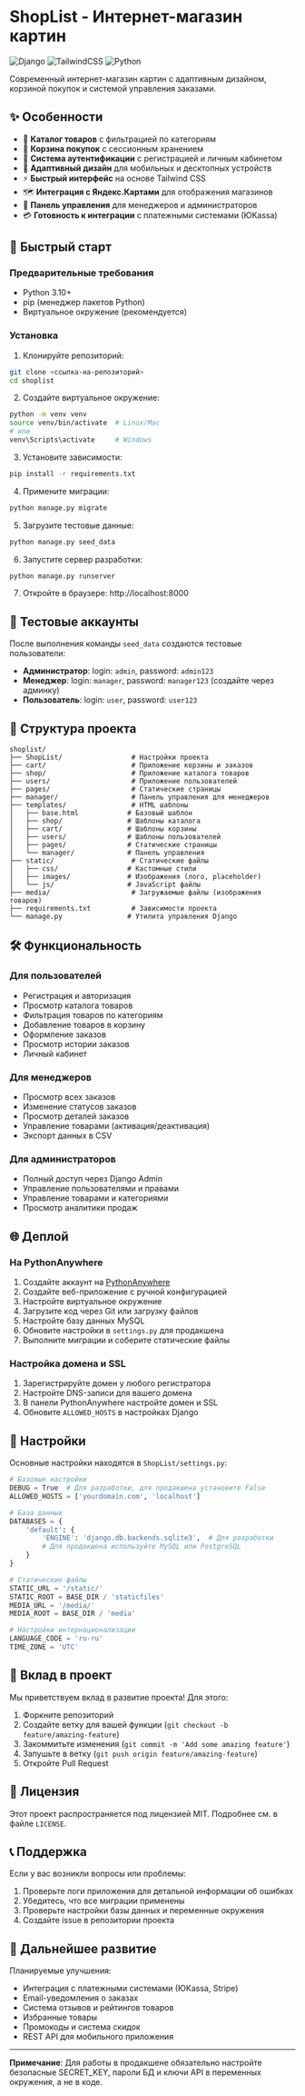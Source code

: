 # ShopList - Интернет-магазин картин

![Django](https://img.shields.io/badge/Django-4.2-green.svg)
![TailwindCSS](https://img.shields.io/badge/TailwindCSS-3.0-blue.svg)
![Python](https://img.shields.io/badge/Python-3.10-blue.svg)

Современный интернет-магазин картин с адаптивным дизайном, корзиной покупок и системой управления заказами.

## ✨ Особенности

- 🎨 **Каталог товаров** с фильтрацией по категориям
- 🛒 **Корзина покупок** с сессионным хранением
- 👤 **Система аутентификации** с регистрацией и личным кабинетом
- 📱 **Адаптивный дизайн** для мобильных и десктопных устройств
- ⚡ **Быстрый интерфейс** на основе Tailwind CSS
- 🗺️ **Интеграция с Яндекс.Картами** для отображения магазинов
- 👔 **Панель управления** для менеджеров и администраторов
- 💳 **Готовность к интеграции** с платежными системами (ЮKassa)

## 🚀 Быстрый старт

### Предварительные требования

- Python 3.10+
- pip (менеджер пакетов Python)
- Виртуальное окружение (рекомендуется)

### Установка

1. Клонируйте репозиторий:
```bash
git clone <ссылка-на-репозиторий>
cd shoplist
```

2. Создайте виртуальное окружение:
```bash
python -m venv venv
source venv/bin/activate  # Linux/Mac
# или
venv\Scripts\activate     # Windows
```

3. Установите зависимости:
```bash
pip install -r requirements.txt
```

4. Примените миграции:
```bash
python manage.py migrate
```

5. Загрузите тестовые данные:
```bash
python manage.py seed_data
```

6. Запустите сервер разработки:
```bash
python manage.py runserver
```

7. Откройте в браузере: http://localhost:8000

## 👤 Тестовые аккаунты

После выполнения команды `seed_data` создаются тестовые пользователи:

- **Администратор**: login: `admin`, password: `admin123`
- **Менеджер**: login: `manager`, password: `manager123` (создайте через админку)
- **Пользователь**: login: `user`, password: `user123`

## 📁 Структура проекта

```
shoplist/
├── ShopList/                 # Настройки проекта
├── cart/                     # Приложение корзины и заказов
├── shop/                     # Приложение каталога товаров
├── users/                    # Приложение пользователей
├── pages/                    # Статические страницы
├── manager/                  # Панель управления для менеджеров
├── templates/                # HTML шаблоны
│   ├── base.html            # Базовый шаблон
│   ├── shop/                # Шаблоны каталога
│   ├── cart/                # Шаблоны корзины
│   ├── users/               # Шаблоны пользователей
│   ├── pages/               # Статические страницы
│   └── manager/             # Панель управления
├── static/                   # Статические файлы
│   ├── css/                 # Кастомные стили
│   ├── images/              # Изображения (лого, placeholder)
│   └── js/                  # JavaScript файлы
├── media/                    # Загружаемые файлы (изображения товаров)
├── requirements.txt          # Зависимости проекта
└── manage.py                # Утилита управления Django
```

## 🛠️ Функциональность

### Для пользователей
- Регистрация и авторизация
- Просмотр каталога товаров
- Фильтрация товаров по категориям
- Добавление товаров в корзину
- Оформление заказов
- Просмотр истории заказов
- Личный кабинет

### Для менеджеров
- Просмотр всех заказов
- Изменение статусов заказов
- Просмотр деталей заказов
- Управление товарами (активация/деактивация)
- Экспорт данных в CSV

### Для администраторов
- Полный доступ через Django Admin
- Управление пользователями и правами
- Управление товарами и категориями
- Просмотр аналитики продаж

## 🌐 Деплой

### На PythonAnywhere

1. Создайте аккаунт на [PythonAnywhere](https://www.pythonanywhere.com/)
2. Создайте веб-приложение с ручной конфигурацией
3. Настройте виртуальное окружение
4. Загрузите код через Git или загрузку файлов
5. Настройте базу данных MySQL
6. Обновите настройки в `settings.py` для продакшена
7. Выполните миграции и соберите статические файлы

### Настройка домена и SSL

1. Зарегистрируйте домен у любого регистратора
2. Настройте DNS-записи для вашего домена
3. В панели PythonAnywhere настройте домен и SSL
4. Обновите `ALLOWED_HOSTS` в настройках Django

## 🔧 Настройки

Основные настройки находятся в `ShopList/settings.py`:

```python
# Базовые настройки
DEBUG = True  # Для разработки, для продакшена установите False
ALLOWED_HOSTS = ['yourdomain.com', 'localhost']

# База данных
DATABASES = {
    'default': {
        'ENGINE': 'django.db.backends.sqlite3',  # Для разработки
        # Для продакшена используйте MySQL или PostgreSQL
    }
}

# Статические файлы
STATIC_URL = '/static/'
STATIC_ROOT = BASE_DIR / 'staticfiles'
MEDIA_URL = '/media/'
MEDIA_ROOT = BASE_DIR / 'media'

# Настройки интернационализации
LANGUAGE_CODE = 'ru-ru'
TIME_ZONE = 'UTC'
```

## 🤝 Вклад в проект

Мы приветствуем вклад в развитие проекта! Для этого:

1. Форкните репозиторий
2. Создайте ветку для вашей функции (`git checkout -b feature/amazing-feature`)
3. Закоммитьте изменения (`git commit -m 'Add some amazing feature'`)
4. Запушьте в ветку (`git push origin feature/amazing-feature`)
5. Откройте Pull Request

## 📄 Лицензия

Этот проект распространяется под лицензией MIT. Подробнее см. в файле `LICENSE`.

## 📞 Поддержка

Если у вас возникли вопросы или проблемы:

1. Проверьте логи приложения для детальной информации об ошибках
2. Убедитесь, что все миграции применены
3. Проверьте настройки базы данных и переменные окружения
4. Создайте issue в репозитории проекта

## 🚀 Дальнейшее развитие

Планируемые улучшения:
- Интеграция с платежными системами (ЮKassa, Stripe)
- Email-уведомления о заказах
- Система отзывов и рейтингов товаров
- Избранные товары
- Промокоды и система скидок
- REST API для мобильного приложения

---

**Примечание**: Для работы в продакшене обязательно настройте безопасные SECRET_KEY, пароли БД и ключи API в переменных окружения, а не в коде.